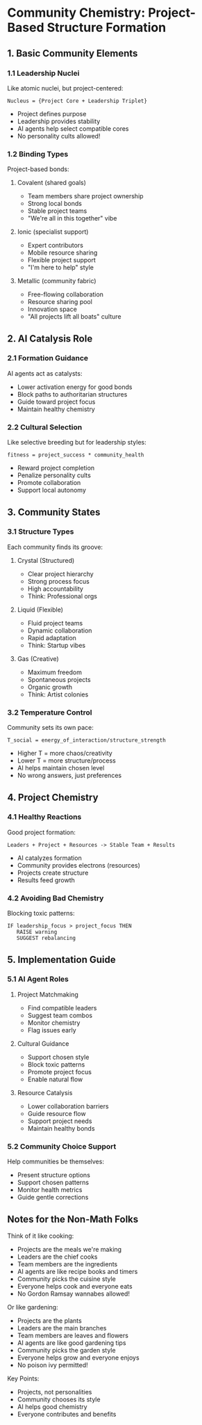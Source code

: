# Community Chemistry: Project-Based Structure Formation

## 1. Basic Community Elements

### 1.1 Leadership Nuclei
Like atomic nuclei, but project-centered:
```
Nucleus = {Project Core + Leadership Triplet}
```
- Project defines purpose
- Leadership provides stability
- AI agents help select compatible cores
- No personality cults allowed!

### 1.2 Binding Types
Project-based bonds:

1. Covalent (shared goals)
   - Team members share project ownership
   - Strong local bonds
   - Stable project teams
   - "We're all in this together" vibe

2. Ionic (specialist support)
   - Expert contributors
   - Mobile resource sharing
   - Flexible project support
   - "I'm here to help" style

3. Metallic (community fabric)
   - Free-flowing collaboration
   - Resource sharing pool
   - Innovation space
   - "All projects lift all boats" culture

## 2. AI Catalysis Role

### 2.1 Formation Guidance
AI agents act as catalysts:
- Lower activation energy for good bonds
- Block paths to authoritarian structures
- Guide toward project focus
- Maintain healthy chemistry

### 2.2 Cultural Selection
Like selective breeding but for leadership styles:
```
fitness = project_success * community_health
```
- Reward project completion
- Penalize personality cults
- Promote collaboration
- Support local autonomy

## 3. Community States

### 3.1 Structure Types
Each community finds its groove:

1. Crystal (Structured)
   - Clear project hierarchy
   - Strong process focus
   - High accountability
   - Think: Professional orgs

2. Liquid (Flexible)
   - Fluid project teams
   - Dynamic collaboration
   - Rapid adaptation
   - Think: Startup vibes

3. Gas (Creative)
   - Maximum freedom
   - Spontaneous projects
   - Organic growth
   - Think: Artist colonies

### 3.2 Temperature Control
Community sets its own pace:
```
T_social = energy_of_interaction/structure_strength
```
- Higher T = more chaos/creativity
- Lower T = more structure/process
- AI helps maintain chosen level
- No wrong answers, just preferences

## 4. Project Chemistry

### 4.1 Healthy Reactions
Good project formation:
```
Leaders + Project + Resources -> Stable Team + Results
```
- AI catalyzes formation
- Community provides electrons (resources)
- Projects create structure
- Results feed growth

### 4.2 Avoiding Bad Chemistry
Blocking toxic patterns:
```
IF leadership_focus > project_focus THEN
   RAISE warning
   SUGGEST rebalancing
```

## 5. Implementation Guide

### 5.1 AI Agent Roles
1. Project Matchmaking
   - Find compatible leaders
   - Suggest team combos
   - Monitor chemistry
   - Flag issues early

2. Cultural Guidance
   - Support chosen style
   - Block toxic patterns
   - Promote project focus
   - Enable natural flow

3. Resource Catalysis
   - Lower collaboration barriers
   - Guide resource flow
   - Support project needs
   - Maintain healthy bonds

### 5.2 Community Choice Support
Help communities be themselves:
- Present structure options
- Support chosen patterns
- Monitor health metrics
- Guide gentle corrections

## Notes for the Non-Math Folks

Think of it like cooking:
- Projects are the meals we're making
- Leaders are the chief cooks
- Team members are the ingredients
- AI agents are like recipe books and timers
- Community picks the cuisine style
- Everyone helps cook and everyone eats
- No Gordon Ramsay wannabes allowed!

Or like gardening:
- Projects are the plants
- Leaders are the main branches
- Team members are leaves and flowers
- AI agents are like good gardening tips
- Community picks the garden style
- Everyone helps grow and everyone enjoys
- No poison ivy permitted!

Key Points:
- Projects, not personalities
- Community chooses its style
- AI helps good chemistry
- Everyone contributes and benefits